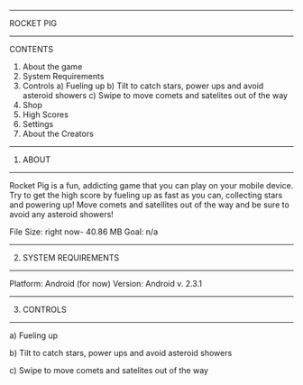 _____________________________________________________________________________________
ROCKET PIG
_____________________________________________________________________________________

CONTENTS
1. About the game
2. System Requirements
3. Controls
  a) Fueling up
  b) Tilt to catch stars, power ups and avoid asteroid showers 
  c) Swipe to move comets and satelites out of the way
4. Shop
5. High Scores 
6. Settings
7. About the Creators


_____________________________________________________________________________________
1) ABOUT
__________________
Rocket Pig is a fun, addicting game that you can play on your mobile device. Try to get the high score by fueling up as fast as you can, collecting stars and powering up! Move comets and satellites out of the way and be sure to avoid any asteroid showers!

File Size: right now- 40.86 MB Goal: n/a


_____________________________________________________________________________________
2) SYSTEM REQUIREMENTS
__________________
Platform: Android (for now)
Version: Android v. 2.3.1

_____________________________________________________________________________________
3) CONTROLS
__________________
a) Fueling up

b) Tilt to catch stars, power ups and avoid asteroid showers 

c) Swipe to move comets and satelites out of the way

